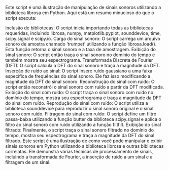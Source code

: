Este script é uma ilustração de manipulação de sinais sonoros utilizando a biblioteca librosa em Python. Aqui está um resumo minucioso do que o script executa:

Inclusão de bibliotecas: O script inicia importando todas as bibliotecas requeridas, incluindo librosa, numpy, matplotlib.pyplot, sounddevice, time, scipy.signal e scipy.io.
Carga do sinal sonoro: O script carrega um arquivo sonoro de amostra chamado ‘trumpet’ utilizando a função librosa.load(). Esta função retorna o sinal sonoro e a taxa de amostragem.
Exibição do sinal sonoro: O script então traça o sinal sonoro no domínio do tempo e também mostra seu espectrograma.
Transformada Discreta de Fourier (DFT): O script calcula a DFT do sinal sonoro e traça a magnitude da DFT.
Inserção de ruído ao sinal: O script insere ruído gaussiano a uma faixa específica de frequências do sinal sonoro. Ele faz isso modificando a magnitude da DFT do sinal sonoro.
Reconstrução do sinal com ruído: O script então reconstrói o sinal sonoro com ruído a partir da DFT modificada.
Exibição do sinal com ruído: O script traça o sinal sonoro com ruído no domínio do tempo, mostra seu espectrograma e traça a magnitude da DFT do sinal com ruído.
Reprodução do sinal com ruído: O script utiliza a biblioteca sounddevice para reproduzir o sinal sonoro original e o sinal sonoro com ruído.
Filtragem do sinal com ruído: O script define um filtro passa-baixa utilizando a função butter da biblioteca scipy.signal e aplica o filtro ao sinal sonoro com ruído utilizando a função filtfilt.
Exibição do sinal filtrado: Finalmente, o script traça o sinal sonoro filtrado no domínio do tempo, mostra seu espectrograma e traça a magnitude da DFT do sinal filtrado.
Este script é uma ilustração de como você pode manipular e exibir sinais sonoros em Python utilizando a biblioteca librosa e outras bibliotecas correlatas. Ele demonstra várias técnicas de processamento de sinais, incluindo a transformada de Fourier, a inserção de ruído a um sinal e a filtragem de um sinal.
